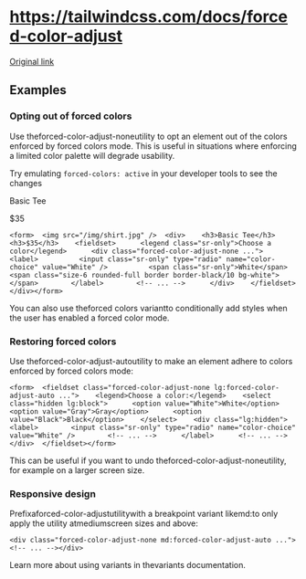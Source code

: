 # https://tailwindcss.com/docs/forced-color-adjust

[Original link](https://tailwindcss.com/docs/forced-color-adjust)

## Examples

### Opting out of forced colors

Use theforced-color-adjust-noneutility to opt an element out of the colors enforced by forced colors mode. This is useful in situations where enforcing a limited color palette will degrade usability.

Try emulating `forced-colors: active` in your developer tools to see the changes

Basic Tee

$35

```
<form>  <img src="/img/shirt.jpg" />  <div>    <h3>Basic Tee</h3>    <h3>$35</h3>    <fieldset>      <legend class="sr-only">Choose a color</legend>      <div class="forced-color-adjust-none ...">        <label>          <input class="sr-only" type="radio" name="color-choice" value="White" />          <span class="sr-only">White</span>          <span class="size-6 rounded-full border border-black/10 bg-white"></span>        </label>        <!-- ... -->      </div>    </fieldset>  </div></form>
```

You can also use theforced colors variantto conditionally add styles when the user has enabled a forced color mode.

### Restoring forced colors

Use theforced-color-adjust-autoutility to make an element adhere to colors enforced by forced colors mode:

```
<form>  <fieldset class="forced-color-adjust-none lg:forced-color-adjust-auto ...">    <legend>Choose a color:</legend>    <select class="hidden lg:block">      <option value="White">White</option>      <option value="Gray">Gray</option>      <option value="Black">Black</option>    </select>    <div class="lg:hidden">      <label>        <input class="sr-only" type="radio" name="color-choice" value="White" />        <!-- ... -->      </label>      <!-- ... -->    </div>  </fieldset></form>
```

This can be useful if you want to undo theforced-color-adjust-noneutility, for example on a larger screen size.

### Responsive design

Prefixaforced-color-adjustutilitywith a breakpoint variant likemd:to only apply the utility atmediumscreen sizes and above:

```
<div class="forced-color-adjust-none md:forced-color-adjust-auto ...">  <!-- ... --></div>
```

Learn more about using variants in thevariants documentation.

